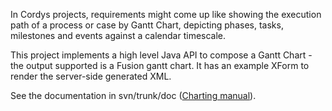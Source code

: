 In Cordys projects, requirements might come up like showing the execution path of a process or case by Gantt Chart, depicting phases, tasks, milestones and events against a calendar timescale.

This project implements a high level Java API to compose a Gantt Chart - the output supported is a Fusion gantt chart. It has an example XForm to render the server-side generated XML.

See the documentation in svn/trunk/doc ([Charting manual](https://github.com/kekema/cordysganttchart/blob/master/doc/Charting%20manual.docx)).

